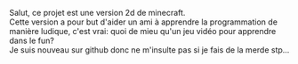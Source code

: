 Salut, ce projet est une version 2d de minecraft.  
Cette version a pour but d'aider un ami à apprendre la programmation de manière ludique, c'est vrai: quoi de mieu qu'un jeu vidéo pour apprendre dans le fun?  
Je suis nouveau sur github donc ne m'insulte pas si je fais de la merde stp...
